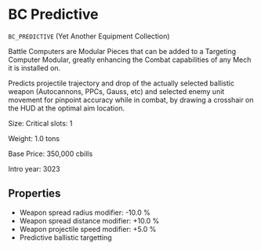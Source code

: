# BC Predictive

`BC_PREDICTIVE` (Yet Another Equipment Collection)

Battle Computers are Modular Pieces that can be added to a Targeting Computer Modular, greatly enhancing the Combat capabilities of any Mech it is installed on.

Predicts projectile trajectory and drop of the actually selected ballistic weapon (Autocannons, PPCs, Gauss, etc) and selected enemy unit movement for pinpoint accuracy while in combat, by drawing a crosshair on the HUD at the optimal aim location.

Size: Critical slots: 1

Weight: 1.0 tons

Base Price: 350,000 cbills

Intro year: 3023

## Properties
* Weapon spread radius modifier: -10.0 %
* Weapon spread distance modifier: +10.0 %
* Weapon projectile speed modifier: +5.0 %
* Predictive ballistic targetting
